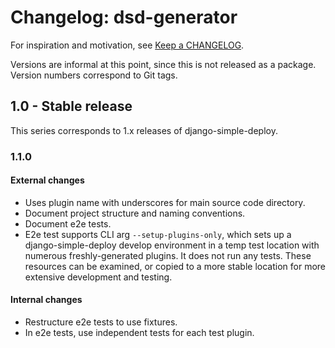 Changelog: dsd-generator
===

For inspiration and motivation, see [Keep a CHANGELOG](https://keepachangelog.com/en/0.3.0/).

Versions are informal at this point, since this is not released as a package. Version numbers correspond to Git tags.

1.0 - Stable release
---

This series corresponds to 1.x releases of django-simple-deploy.

### 1.1.0

#### External changes

- Uses plugin name with underscores for main source code directory.
- Document project structure and naming conventions.
- Document e2e tests.
- E2e test supports CLI arg `--setup-plugins-only`, which sets up a django-simple-deploy develop environment in a temp test location with numerous freshly-generated plugins. It does not run any tests. These resources can be examined, or copied to a more stable location for more extensive development and testing.

#### Internal changes

- Restructure e2e tests to use fixtures.
- In e2e tests, use independent tests for each test plugin.
